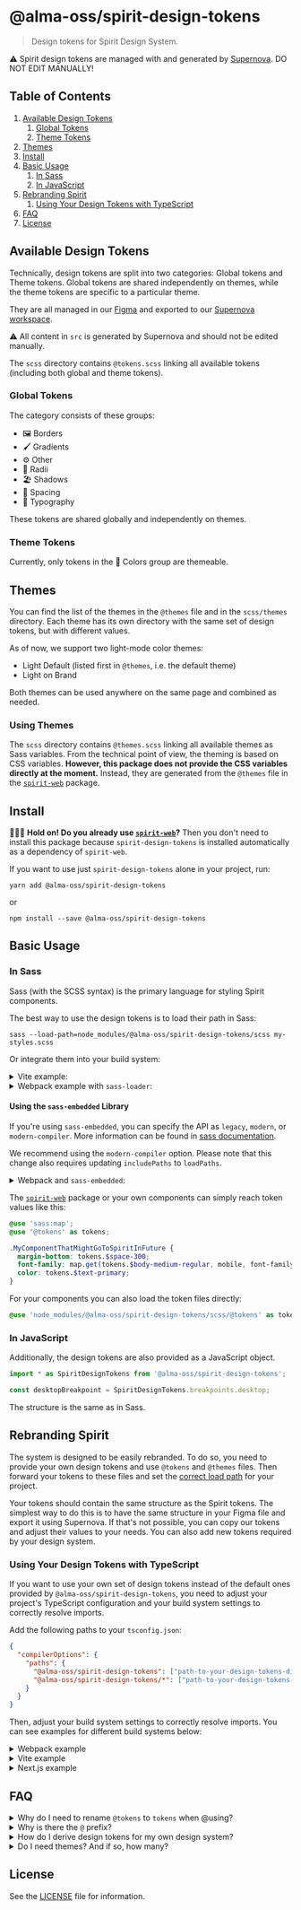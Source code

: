 # @alma-oss/spirit-design-tokens

> Design tokens for Spirit Design System.

⚠️ Spirit design tokens are managed with and generated by [Supernova][supernova]. DO NOT EDIT MANUALLY!

## Table of Contents

1. [Available Design Tokens](#available-design-tokens)
   1. [Global Tokens](#global-tokens)
   2. [Theme Tokens](#theme-tokens)
2. [Themes](#themes)
3. [Install](#install)
4. [Basic Usage](#basic-usage)
   1. [In Sass](#in-sass)
   2. [In JavaScript](#in-javascript)
5. [Rebranding Spirit](#rebranding-spirit)
   1. [Using Your Design Tokens with TypeScript](#using-your-design-tokens-with-typescript)
6. [FAQ](#faq)
7. [License](#license)

## Available Design Tokens

Technically, design tokens are split into two categories: Global tokens and Theme tokens.
Global tokens are shared independently on themes, while the theme tokens are specific to a particular theme.

They are all managed in our [Figma][spirit-figma] and exported to our [Supernova workspace][spirit-supernova].

⚠️ All content in `src` is generated by Supernova and should not be edited manually.

The `scss` directory contains `@tokens.scss` linking all available tokens (including both global and theme tokens).

### Global Tokens

The category consists of these groups:

- 🖼 Borders
- 🖌️ Gradients
- ⚙️ Other
- 🎱 Radii
- 🏖️ Shadows
- 📏️ Spacing
- 🔡 Typography

These tokens are shared globally and independently on themes.

### Theme Tokens

Currently, only tokens in the 🎨 Colors group are themeable.

## Themes

You can find the list of the themes in the `@themes` file and in the `scss/themes` directory.
Each theme has its own directory with the same set of design tokens, but with different values.

As of now, we support two light-mode color themes:

- Light Default (listed first in `@themes`, i.e. the default theme)
- Light on Brand

Both themes can be used anywhere on the same page and combined as needed.

### Using Themes

The `scss` directory contains `@themes.scss` linking all available themes as Sass variables.
From the technical point of view, the theming is based on CSS variables. **However, this package
does not provide the CSS variables directly at the moment.** Instead, they are generated from
the `@themes` file in the [`spirit-web`][web-docs] package.

## Install

🙋🏻‍♂️ **Hold on! Do you already use [`spirit-web`][web-docs]?** Then you don't need to
install this package because `spirit-design-tokens` is installed automatically
as a dependency of `spirit-web`.

If you want to use just `spirit-design-tokens` alone in your project, run:

```shell
yarn add @alma-oss/spirit-design-tokens
```

or

```shell
npm install --save @alma-oss/spirit-design-tokens
```

## Basic Usage

### In Sass

Sass (with the SCSS syntax) is the primary language for styling Spirit components.

The best way to use the design tokens is to load their path in Sass:

```shell
sass --load-path=node_modules/@alma-oss/spirit-design-tokens/scss my-styles.scss
```

Or integrate them into your build system:

<details>
<summary>Vite example:</summary>

```javascript
// vite.config.js

// …
import { defineConfig } from 'vite';

export default defineConfig({
  css: {
    preprocessorOptions: {
      scss: {
        includePaths: [path.resolve(__dirname, 'node_modules/@alma-oss/spirit-design-tokens/scss')],
      },
    },
  },
});
// …
```

</details>
<details>
<summary>Webpack example with <code>sass-loader</code>:</summary>

```javascript
// webpack.config.js

// …
module: {
  rules: [
    {
      test: /\.scss$/,
      use: [
        'style-loader',
        'css-loader',
        {
          loader: 'sass-loader',
          options: {
            sassOptions: {
              includePaths: [
                path.resolve(__dirname, 'node_modules'),
                path.resolve(__dirname, 'node_modules/@alma-oss/spirit-design-tokens/scss'),
              ],
            },
          },
        },
      ],
    },
  ];
}
// …
```

</details>

#### Using the `sass-embedded` Library

If you're using `sass-embedded`, you can specify the API as `legacy`, `modern`, or `modern-compiler`. More information can be found in [sass documentation][sass-embedded].

We recommend using the `modern-compiler` option.
Please note that this change also requires updating `includePaths` to `loadPaths`.

<details>
<summary>Webpack and <code>sass-embedded</code>:</summary>

```javascript
// webpack.config.js

// …
module: {
  rules: [
    {
      test: /\.scss$/,
      use: [
        'style-loader',
        'css-loader',
        {
          loader: 'sass-loader',
          options: {
            api: 'modern-compiler',
            sassOptions: {
              loadPaths: [
                path.resolve(__dirname, 'node_modules'),
                path.resolve(__dirname, 'node_modules/@alma-oss/spirit-design-tokens/scss'),
              ],
            },
          },
        },
      ],
    },
  ];
}
// …
```

</details>

The [`spirit-web`][web-docs] package or your own components can simply reach token values like this:

```scss
@use 'sass:map';
@use '@tokens' as tokens;

.MyComponentThatMightGoToSpiritInFuture {
  margin-bottom: tokens.$space-300;
  font-family: map.get(tokens.$body-medium-regular, mobile, font-family);
  color: tokens.$text-primary;
}
```

For your components you can also load the token files directly:

```scss
@use 'node_modules/@alma-oss/spirit-design-tokens/scss/@tokens' as tokens;
```

### In JavaScript

Additionally, the design tokens are also provided as a JavaScript object.

```js
import * as SpiritDesignTokens from '@alma-oss/spirit-design-tokens';

const desktopBreakpoint = SpiritDesignTokens.breakpoints.desktop;
```

The structure is the same as in Sass.

## Rebranding Spirit

The system is designed to be easily rebranded. To do so, you need to provide
your own design tokens and use `@tokens` and `@themes` files. Then forward your tokens
to these files and set the [correct load path](#basic-usage) for your project.

Your tokens should contain the same structure as the Spirit tokens. The simplest
way to do this is to have the same structure in your Figma file and export it
using Supernova. If that's not possible, you can copy our tokens and adjust their values
to your needs. You can also add new tokens required by your design system.

### Using Your Design Tokens with TypeScript

If you want to use your own set of design tokens instead of the default ones provided by `@alma-oss/spirit-design-tokens`,
you need to adjust your project's TypeScript configuration and your build system settings to correctly resolve imports.

Add the following paths to your `tsconfig.json`:

```json
{
  "compilerOptions": {
    "paths": {
      "@alma-oss/spirit-design-tokens": ["path-to-your-design-tokens-directory-or-package/js"],
      "@alma-oss/spirit-design-tokens/*": ["path-to-your-design-tokens-directory-or-package/*"]
    }
  }
}
```

Then, adjust your build system settings to correctly resolve imports.
You can see examples for different build systems below:

<details>
<summary>Webpack example</summary>
Please modify your <code>webpack.config.js</code>:

```javascript
import path from 'path';

export default config({
  resolve: {
    alias: {
      '@alma-oss/spirit-design-tokens': path.resolve(__dirname, 'path-to-your-design-tokens-directory-or-package'),
    },
  },
});
```

</details>

<details>
<summary>Vite example</summary>
Please modify <code>vite.config.ts</code>:

```javascript
import { defineConfig } from 'vite';
import path from 'path';

export default defineConfig({
  resolve: {
    alias: {
      '@alma-oss/spirit-design-tokens': path.resolve(__dirname, 'path-to-your-design-tokens-directory-or-package'),
    },
  },
});
```

</details>

<details>
<summary>Next.js example</summary>
Please modify <code>next.config.ts</code>:

```javascript
import type, { NextConfig } from "next";
import path, {dirname} from "path";
import { fileURLToPath } from "url";

const pathDir = dirname(fileURLToPath(import.meta.url));

const nextConfig: NextConfig = {
  transpilePackages: ['@alma-oss/spirit-web-react'],
  reactStrictMode: true,
  sassOptions: {
    implementation: 'sass-embedded',
    includePaths: [
      path.join(pathDir, './node_modules'),
      path.join(pathDir, 'path-to-your-design-tokens-directory-or-package/scss'),
    ],
  },
  webpack: (config) => {
    config.resolve.alias['@alma-oss/spirit-design-tokens'] = path.resolve('path-to-your-design-tokens-directory-or-package');
    return config;
  },
};

export default nextConfig;
```

</details>

## FAQ

<details>
<summary>
Why do I need to rename <code>@tokens</code> to <code>tokens</code> when @using?
</summary>

Because @using the `@tokens` module without renaming would produce an error:

```log
Error: Invalid Sass identifier "@tokens"
  ╷
1 │ @use '@tokens';
  │ ^^^^^^^^^^^^^^
```

</details>

<details>
<summary>Why is there the <code>@</code> prefix?</summary>

We prefix the `@tokens.scss` file with `@` to differentiate it from other Sass
files in the directory.

In order for developers to know the file behaves differently than usual Sass
partials, a `@` prefix is added to mark this behavior both in filesystem and
inside Sass files. As a result, it's clear why e.g. `@use 'tools'` refers to
a local file and `@use '@tokens'` does not. However, **it's only a naming
convention,** there is no special tooling or configuration for Sass partials
starting with `@`.

Imported module **needs to be renamed to be compatible with SCSS** syntax
when it's used later on. That's why `@use '@tokens' as tokens`.

Look at the following snippets and compare which one offers better
comprehensibility.

Without `@` prefix:

```scss
// _Button.scss

@use 'tools'; // Calls './_tools.scss'. You don't have to explain this to me.
@use 'tokens'; // Wait, this file doesn't exist… What's going on here? Is it
// an error?
```

With `@` prefix:

```scss
// _Button.scss

@use 'tools'; // Calls './_tools.scss'.
@use '@tokens' as tokens; // OK, './_@tokens.scss' is not here, but the at-sign
// prefix suggests a special behavior. Maybe I'll learn more in the docs?
```

</details>

<details>
<summary>How do I derive design tokens for my own design system?</summary>

<!--lint ignore no-emphasis-as-heading-->

**Creating a custom design system derived from Spirit? Great to hear that! 🎉**

While it's perfectly OK to develop custom components that may not find their way
back to Spirit, your design tokens need to **include all Spirit design tokens**
anyway, so all Spirit components you are going to reuse work correctly with your
brand.

Simply put, if you are going to build a design system based on Spirit:

1. copy and paste all design tokens from here,
2. alter their values to fit your needs,
3. feel free to add anything necessary on top of that,
4. use your design tokens in your code (and compile Spirit with them).

To make your Sass design tokens compatible with Spirit, don't forget to expose
them via Sass load path.

</details>

<details>
<summary>Do I need themes? And if so, how many?</summary>

You need at least one theme to define the default values for your design tokens.
If you want to support multiple themes, you can add more. The number of themes
is up to you and your design system requirements.

But remember, each theme should contain the same set of tokens, just with different
values. This way, you can switch between themes without changing your components.

</details>

## License

See the [LICENSE](LICENSE.md) file for information.

[spirit-figma]: https://www.figma.com/design/w9Ca4hvkuYLshsrHu1bYwT/
[spirit-supernova]: https://spirit.design/
[supernova]: https://spirit.supernova-docs.io
[web-docs]: https://github.com/lmc-eu/spirit-design-system/tree/main/packages/web#readme
[sass-embedded]: https://sass-lang.com/documentation/breaking-changes/legacy-js-api/#bundlers
